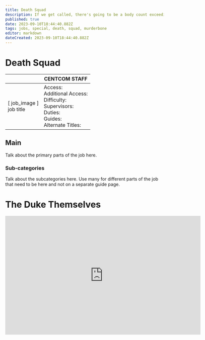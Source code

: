 ```yaml
---
title: Death Squad
description: If we get called, there's going to be a body count exceeding the station roster.
published: true
date: 2023-09-10T18:44:40.882Z
tags: jobs, special, death, squad, murderbone
editor: markdown
dateCreated: 2023-09-10T18:44:40.882Z
---
```


# Death Squad

|                             | CENTCOM STAFF                                                                                   |
|-----------------------------|----------------------------------------------------------------------------------------------|
| \[ job_image ]<br>job title | Access:<br>Additional Access:<br>Difficulty:<br>Supervisors:<br>Duties:<br>Guides:<br>Alternate Titles: |

## Main 
Talk about the primary parts of the job here.


### Sub-categories
Talk about the subcategories here. Use many for different parts of the job that need to be here and not on a separate guide page.

# The Duke Themselves
<iframe src="https://player.twitch.tv/?channel=thedukeofook&parent=wiki.monkestation.com" frameborder="0" allowfullscreen="true" scrolling="no" height="378" width="620"></iframe>